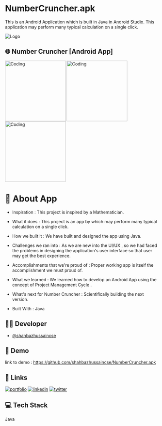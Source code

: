 # NumberCruncher.apk
This is an Android Application which is built in Java in Android Studio. This application may perform many typical calculation on a single click.



![Logo](https://blogger.googleusercontent.com/img/b/R29vZ2xl/AVvXsEgrLIk4TT9-VGxS7FTsFypXblwLiRKi6z0GC77QPzPbW5eyIKDynJewuSjig97-LeB_wyOPpSgYX1ruxaIpU6sRm9e08PgKM392SzKwYBWaSwXJCWLU9OP4MPFfpW32go-nU_CMXe4y_FCZZ0TT4LZ3OxETBnNrsPMpf2yl01fq2Q8DM2QlJDKUUCeX/w640-h180/Number%20Cruncher%20Banner.gif)


## 🌐 Number Cruncher [Android App]

<img align="left" alt="Coding" width="200" src="https://blogger.googleusercontent.com/img/b/R29vZ2xl/AVvXsEj2bIPKpnbSVexWM5nhq_i2-GGJ0N79y842e13URpBUXZ64JdHew6PG_ZaZ3YURGtoO52WdulScXlkvMnCxvAiybgG5ZkdaVOIGp4wHpfiZyImIKhLcOhinhkVV0SxYgDqPVxAFr6vdaP68d1M-XlIckC1kFu_ukf-cCn8WszdHyQMk4Pm9Lrf76PPr/s1280/Number%20Cruncher%20-%20Shahbaz%20Hussain.gif">
<img align="center" alt="Coding" width="200" src="https://blogger.googleusercontent.com/img/b/R29vZ2xl/AVvXsEiW1u_V_Wxzaa9UOs_V5GgWmZA8IOjvXq9YBGpaAapyNhG_COL9DQkdP2oCcqBm6kig8xsQCWORZ-GvhYXhmrWSdV6JVJjhwbRyx3U7UNDqWGcX3RudGHciEXOkvHhJpH1yfjWSV8K1n-z_WWV2X-tb1mnR1_t1pbIt-7yY8lpTTd7fuL1xzMIrqhSD/s1280/Number%20Cruncher%20-%20Android.gif">
<img align="center" alt="Coding" width="200" src="https://blogger.googleusercontent.com/img/b/R29vZ2xl/AVvXsEgq3es-VtqBMhq-4ekfhmLv1DiMy-MqLF6kbdTyiStCrv06LcybhHqS_NQU2YEMJK9Bt0HHQo68zc37ft07-QMf9h-eD9V2dILU7P3l5ZUeWr-EAeo5QzbXEwDhTG5nLquG59yyuV3QV8QMjDqHLDeDKNcd8oqhNrfVOX-QdfBEhi2o2ZyHoBMaESJz/s320/Number%20Cruncher%20-%20App.gif">

# 📲 About App

* Inspiration :
This project is inspired by a Mathematician.

* What it does :
This project is an app by which may perform many typical calculation on a single click.

* How we built it :
We have built and designed the app using Java.

* Challenges we ran into :
As we are new into the UI/UX , so we had faced the problems in designing the application's user interface so that user may get the best experience.

* Accomplishments that we're proud of :
Proper working app is itself the accomplishment we must proud of.

* What we learned :
We learned how to develop an Android App using the concept of Project Management Cycle .

* What's next for Number Cruncher :
Scientifically building the next version. 

* Built With :
Java


## 🧑‍💻 Developer

- [@shahbazhussaincse](https://www.github.com/shahbazhussaincse)


## 🌟 Demo


link to demo : https://github.com/shahbazhussaincse/NumberCruncher.apk


## 🔗 Links
[![portfolio](https://img.shields.io/badge/my_portfolio-000?style=for-the-badge&logo=ko-fi&logoColor=white)](https://shahbazhussaincse.github.io/portfolio)
[![linkedin](https://img.shields.io/badge/linkedin-0A66C2?style=for-the-badge&logo=linkedin&logoColor=white)](https://www.linkedin.com/in/shahbazhussaincse)
[![twitter](https://img.shields.io/badge/twitter-1DA1F2?style=for-the-badge&logo=twitter&logoColor=white)](https://twitter.com/shahbazhcse)


## 💻 Tech Stack
Java

